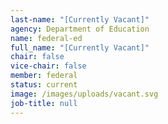 ```yaml
---
last-name: "[Currently Vacant]"
agency: Department of Education
name: federal-ed
full_name: "[Currently Vacant]"
chair: false
vice-chair: false
member: federal
status: current
image: /images/uploads/vacant.svg
job-title: null
---
```

